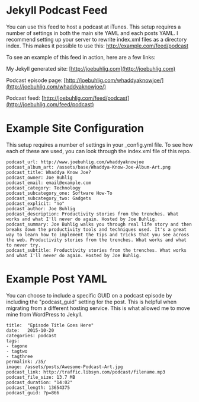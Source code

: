 # Jekyll Podcast Feed

You can use this feed to host a podcast at iTunes. This setup requires a number of settings in both the main site YAML and each posts YAML. I recommend setting up your server to rewrite index.xml files as a directory index. This makes it possible to use this: http://example.com/feed/podcast

To see an example of this feed in action, here are a few links:

My Jekyll generated site: [http://joebuhlig.com](http://joebuhlig.com)

Podcast episode page: [http://joebuhlig.com/whaddyaknowjoe/](http://joebuhlig.com/whaddyaknowjoe/)

Podcast feed: [http://joebuhlig.com/feed/podcast](http://joebuhlig.com/feed/podcast)

# Example Site Configuration

This setup requires a number of settings in your _config.yml file. To see how each of these are used, you can look through the index.xml file of this repo. 

    podcast_url: http://www.joebuhlig.com/whaddyaknowjoe
    podcast_album_art: /assets/base/Whaddya-Know-Joe-Album-Art.png
    podcast_title: Whaddya Know Joe?
    podcast_owner: Joe Buhlig
    podcast_email: email@example.com
    podcast_category: Technology
    podcast_subcategory_one: Software How-To
    podcast_subcategory_two: Gadgets
    podcast_explicit: "no"
    podcast_author: Joe Buhlig
    podcast_description: Productivity stories from the trenches. What works and what I'll never do again. Hosted by Joe Buhlig.
    podcast_summary: Joe Buhlig walks you through real life story and then breaks down the productivity tools and techniques used. It's a great way to learn how to implement the tips and tricks that you see across the web. Productivity stories from the trenches. What works and what to never try.
    podcast_subtitle: Productivity stories from the trenches. What works and what I'll never do again. Hosted by Joe Buhlig.

# Example Post YAML

You can choose to include a specific GUID on a podcast episode by including the "podcast_guid" setting for the post. This is helpful when migrating from a different hosting service. This is what allowed me to move mine from WordPress to Jekyll. 

    title:  "Episode Title Goes Here"
    date:   2015-10-20
    categories: podcast
    tags:
    - tagone
    - tagtwo
    - tagthree
    permalink: /35/
    image: /assets/posts/Awesome-Podcast-Art.jpg
    podcast_link: http://traffic.libsyn.com/podcast/filename.mp3
    podcast_file_size: 13.7 MB
    podcast_duration: "14:02"
    podcast_length: 13654375
    podcast_guid: ?p=866